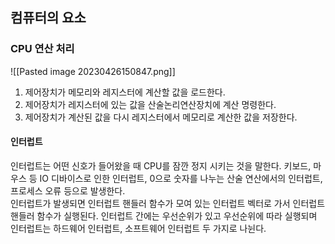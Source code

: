 ## 컴퓨터의 요소

### CPU 연산 처리

![[Pasted image 20230426150847.png]]

1. 제어장치가 메모리와 레지스터에 계산할 값을 로드한다. 
2. 제어장치가 레지스터에 있는 값을 산술논리연산장치에 계산 명령한다.
3. 제어장치가 계산된 값을 다시 레지스터에서 메모리로 계산한 값을 저장한다.

#### 인터럽트

인터럽트는 어떤 신호가 들어왔을 때 CPU를 잠깐 정지 시키는 것을 말한다. 키보드, 마우스 등 IO 디바이스로 인한 인터럽트, 0으로 숫자를 나누는 산술 연산에서의 인터럽트, 프로세스 오류 등으로 발생한다.   
인터럽트가 발생되면 인터럽트 핸들러 함수가 모여 있는 인터럽트 벡터로 가서 인터럽트 핸들러 함수가 실행된다. 인터럽트 간에는 우선순위가 있고 우선순위에 따라 실행되며 인터럽트는 하드웨어 인터럽트, 소프트웨어 인터럽트 두 가지로 나뉜다.

